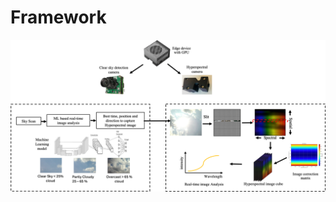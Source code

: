 # Framework 
![image alt](https://github.com/muntasirmahmud1/Hyperspectral-Imaging/blob/39b21fb574d2f24b60b9774267fb534dd3948d37/Image/framework.png)
